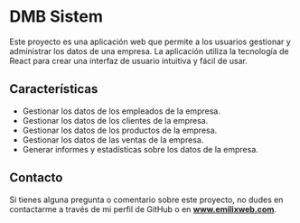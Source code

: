 # DMB Sistem

Este proyecto es una aplicación web que permite a los usuarios gestionar y administrar los datos de una empresa. La aplicación utiliza la tecnología de React para crear una interfaz de usuario intuitiva y fácil de usar.

## Características

- Gestionar los datos de los empleados de la empresa.
- Gestionar los datos de los clientes de la empresa.
- Gestionar los datos de los productos de la empresa.
- Gestionar los datos de las ventas de la empresa.
- Generar informes y estadísticas sobre los datos de la empresa.

## Contacto

Si tienes alguna pregunta o comentario sobre este proyecto, no dudes en contactarme a través de mi perfil de GitHub o en **www.emilixweb.com**.

